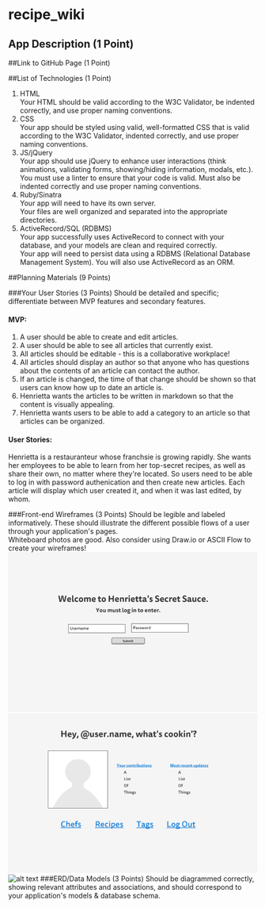 # recipe_wiki

## App Description (1 Point)

##Link to GitHub Page (1 Point)

##List of Technologies (1 Point)
1. HTML<br>
Your HTML should be valid according to the W3C Validator, be indented correctly, and use proper naming conventions.
1. CSS<br>
Your app should be styled using valid, well-formatted CSS that is valid according to the W3C Validator, indented correctly, and use proper naming conventions.
1. JS/jQuery<br>
Your app should use jQuery to enhance user interactions (think animations, validating forms, showing/hiding information, modals, etc.).<br>
You must use a linter to ensure that your code is valid. Must also be indented correctly and use proper naming conventions.
1. Ruby/Sinatra<br>
Your app will need to have its own server. <br>
Your files are well organized and separated into the appropriate directories.
1. ActiveRecord/SQL (RDBMS)<br>
Your app successfully uses ActiveRecord to connect with your database, and your models are clean and required correctly. <br>
Your app will need to persist data using a RDBMS (Relational Database Management System). You will also use ActiveRecord as an ORM.

##Planning Materials (9 Points)

###Your User Stories (3 Points)
Should be detailed and specific; differentiate between MVP features and secondary features.<br>
#### MVP:
1. A user should be able to create and edit articles.<br>
2. A user should be able to see all articles that currently exist.<br>
3. All articles should be editable - this is a collaborative workplace!<br>
4. All articles should display an author so that anyone who has questions about the contents of an article can contact the author.<br>
5. If an article is changed, the time of that change should be shown so that users can know how up to date an article is.<br>
6. Henrietta wants the articles to be written in markdown so that the content is visually appealing.<br>
7. Henrietta wants users to be able to add a category to an article so that articles can be organized.<br>

#### User Stories:
Henrietta is a restauranteur whose franchsie is growing rapidly. She wants her employees to be able to learn from her top-secret recipes, as well as share their own, no matter where they're located. So users need to be able to log in with password authenication and then create new articles. Each article will display which user created it, and when it was last edited, by whom. 

###Front-end Wireframes (3 Points)
Should be legible and labeled informatively. These should illustrate the different possible flows of a user through your application's pages.<br>
Whiteboard photos are good. Also consider using Draw.io or ASCII Flow to create your wireframes!<br>
![alt text](https://github.com/francesharlow/recipe_wiki/blob/master/img/splash.png "splash")
![alt text](https://github.com/francesharlow/recipe_wiki/blob/master/img/home.png "home")
![alt text](https://github.com/francesharlow/recipe_wiki/blob/master/img/user.png "user")
###ERD/Data Models (3 Points)
Should be diagrammed correctly, showing relevant attributes and associations, and should correspond to your application's models & database schema.<br>





